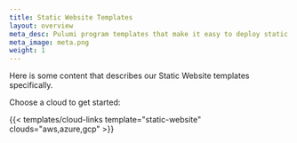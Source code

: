 ```yaml
---
title: Static Website Templates
layout: overview
meta_desc: Pulumi program templates that make it easy to deploy static websites on AWS, Azure, or Google Cloud Platform.
meta_image: meta.png
weight: 1
---
```


Here is some content that describes our Static Website templates specifically.

Choose a cloud to get started:

{{< templates/cloud-links template="static-website" clouds="aws,azure,gcp" >}}
